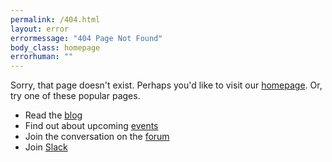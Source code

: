 ```yaml
---
permalink: /404.html
layout: error
errormessage: "404 Page Not Found"
body_class: homepage
errorhuman: "" 
---
```


Sorry, that page doesn't exist. Perhaps you'd like to visit our [homepage](https://www.opensearch.org).
Or, try one of these popular pages.


* Read the [blog](https://www.opensearch.org/blog)
* Find out about upcoming [events](https://www.opensearch.org/events/calendar/2024-04.html)
* Join the conversation on the [forum](https://forum.opensearch.org/)
* Join [Slack](https://opensearch.org/slack.html)